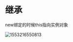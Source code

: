 # 继承



new绑定的时候this指向实例对象

![1553216550813](C:\Users\Administrator\AppData\Roaming\Typora\typora-user-images\1553216550813.png)